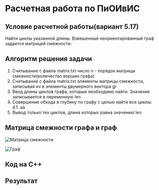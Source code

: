 # Расчетная работа по ПиОИвИС
## Условие расчетной работы(вариант 5.17)
Найти циклы указанной длины. Взвешенный неориентированный граф задается матрицей смежности.
## Алгоритм решения задачи
1. Считывание с файла matrix.txt число n - порядок матрицы смежности(количество вершин графа)
2. Считывание с файла matrix.txt элементы матрицы смежности, записывая их в элементы двумерного вектора gr
3. Ввод длины циклов графа, которые необходимо найти. Значение записывается в переменную len
4. Совершение обхода в глубину по графу с целью найти все циклы:
   4.1. аа
5. Вывод только тех циклов, длина которых равна значению len   
## Матрица смежности графа и граф
![Матрица смежности](photos/matrix.png) 

![Граф](photos/graph.png)
## Код на С++

## Результат
